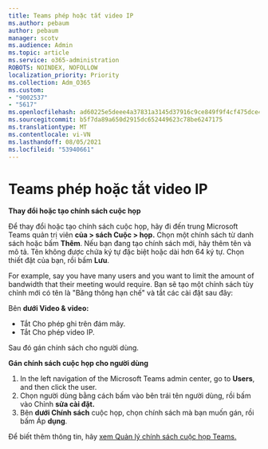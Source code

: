 ```yaml
---
title: Teams phép hoặc tắt video IP
ms.author: pebaum
author: pebaum
manager: scotv
ms.audience: Admin
ms.topic: article
ms.service: o365-administration
ROBOTS: NOINDEX, NOFOLLOW
localization_priority: Priority
ms.collection: Adm_O365
ms.custom:
- "9002537"
- "5617"
ms.openlocfilehash: ad60225e5deee4a37831a3145d37916c9ce849f9f4cf475dce4c9a6210f83af9
ms.sourcegitcommit: b5f7da89a650d2915dc652449623c78be6247175
ms.translationtype: MT
ms.contentlocale: vi-VN
ms.lasthandoff: 08/05/2021
ms.locfileid: "53940661"
---
```

# <a name="teams-allow-or-disable-ip-video"></a>Teams phép hoặc tắt video IP

**Thay đổi hoặc tạo chính sách cuộc họp**

Để thay đổi hoặc tạo chính sách cuộc họp, hãy đi đến trung Microsoft Teams quản trị viên **của > sách Cuộc > họp.** Chọn một chính sách từ danh sách hoặc bấm **Thêm**. Nếu bạn đang tạo chính sách mới, hãy thêm tên và mô tả. Tên không được chứa ký tự đặc biệt hoặc dài hơn 64 ký tự. Chọn thiết đặt của bạn, rồi bấm **Lưu**.

For example, say you have many users and you want to limit the amount of bandwidth that their meeting would require. Bạn sẽ tạo một chính sách tùy chỉnh mới có tên là "Băng thông hạn chế" và tắt các cài đặt sau đây:

Bên **dưới Video & video:**

- Tắt Cho phép ghi trên đám mây.
- Tắt Cho phép video IP.

Sau đó gán chính sách cho người dùng.

**Gán chính sách cuộc họp cho người dùng**

1. In the left navigation of the Microsoft Teams admin center, go to **Users**, and then click the user.
2. Chọn người dùng bằng cách bấm vào bên trái tên người dùng, rồi bấm vào Chỉnh **sửa cài đặt.**
3. Bên **dưới Chính sách** cuộc họp, chọn chính sách mà bạn muốn gán, rồi bấm Áp **dụng**.

Để biết thêm thông tin, hãy [xem Quản lý chính sách cuộc họp Teams.](https://docs.microsoft.com/microsoftteams/meeting-policies-in-teams)
